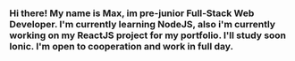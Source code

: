 ### Hi there! My name is Max, im pre-junior Full-Stack Web Developer. I'm currently learning NodeJS, also i'm currently working on my ReactJS project for my portfolio. I'll study soon Ionic. I'm open to cooperation and work in full day.

<!--
**skorobahatko/skorobahatko** is a ✨ _special_ ✨ repository because its `README.md` (this file) appears on your GitHub profile.

Here are some ideas to get you started:

- 🔭 I’m currently working on ...
- 🌱 I’m currently learning ...
- 👯 I’m looking to collaborate on ...
- 🤔 I’m looking for help with ...
- 💬 Ask me about ...
- 📫 How to reach me: ...
- 😄 Pronouns: ...
- ⚡ Fun fact: ...
-->
